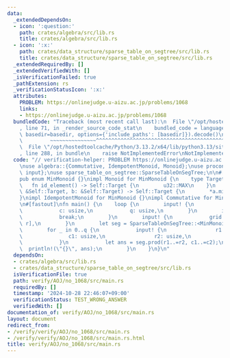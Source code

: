 ```yaml
---
data:
  _extendedDependsOn:
  - icon: ':question:'
    path: crates/algebra/src/lib.rs
    title: crates/algebra/src/lib.rs
  - icon: ':x:'
    path: crates/data_structure/sparse_table_on_segtree/src/lib.rs
    title: crates/data_structure/sparse_table_on_segtree/src/lib.rs
  _extendedRequiredBy: []
  _extendedVerifiedWith: []
  _isVerificationFailed: true
  _pathExtension: rs
  _verificationStatusIcon: ':x:'
  attributes:
    PROBLEM: https://onlinejudge.u-aizu.ac.jp/problems/1068
    links:
    - https://onlinejudge.u-aizu.ac.jp/problems/1068
  bundledCode: "Traceback (most recent call last):\n  File \"/opt/hostedtoolcache/Python/3.13.2/x64/lib/python3.13/site-packages/onlinejudge_verify/documentation/build.py\"\
    , line 71, in _render_source_code_stat\n    bundled_code = language.bundle(stat.path,\
    \ basedir=basedir, options={'include_paths': [basedir]}).decode()\n          \
    \         ~~~~~~~~~~~~~~~^^^^^^^^^^^^^^^^^^^^^^^^^^^^^^^^^^^^^^^^^^^^^^^^^^^^^^^^^^^^^^^^^^\n\
    \  File \"/opt/hostedtoolcache/Python/3.13.2/x64/lib/python3.13/site-packages/onlinejudge_verify/languages/rust.py\"\
    , line 288, in bundle\n    raise NotImplementedError\nNotImplementedError\n"
  code: "// verification-helper: PROBLEM https://onlinejudge.u-aizu.ac.jp/problems/1068\n\
    \nuse algebra::{Commutative, IdempotentMonoid, Monoid};\nuse proconio::{fastout,\
    \ input};\nuse sparse_table_on_segtree::SparseTableOnSegTree;\n\n#[derive(Clone)]\n\
    pub enum MinMonoid {}\nimpl Monoid for MinMonoid {\n    type Target = u32;\n \
    \   fn id_element() -> Self::Target {\n        u32::MAX\n    }\n    fn binary_operation(a:\
    \ &Self::Target, b: &Self::Target) -> Self::Target {\n        *a.min(b)\n    }\n\
    }\nimpl IdempotentMonoid for MinMonoid {}\nimpl Commutative for MinMonoid {}\n\
    \n#[fastout]\nfn main() {\n    loop {\n        input! {\n            r: usize,\n\
    \            c: usize,\n            q: usize,\n        }\n        if r == 0 {\n\
    \            break;\n        }\n        input! {\n            grid: [[u32; c];\
    \ r],\n        }\n        let seg = SparseTableOnSegTree::<MinMonoid>::new(grid);\n\
    \        for _ in 0..q {\n            input! {\n                r1: usize,\n \
    \               c1: usize,\n                r2: usize,\n                c2: usize,\n\
    \            }\n            let ans = seg.prod(r1..=r2, c1..=c2);\n          \
    \  println!(\"{}\", ans);\n        }\n    }\n}\n"
  dependsOn:
  - crates/algebra/src/lib.rs
  - crates/data_structure/sparse_table_on_segtree/src/lib.rs
  isVerificationFile: true
  path: verify/AOJ/no_1068/src/main.rs
  requiredBy: []
  timestamp: '2024-10-28 22:46:07+09:00'
  verificationStatus: TEST_WRONG_ANSWER
  verifiedWith: []
documentation_of: verify/AOJ/no_1068/src/main.rs
layout: document
redirect_from:
- /verify/verify/AOJ/no_1068/src/main.rs
- /verify/verify/AOJ/no_1068/src/main.rs.html
title: verify/AOJ/no_1068/src/main.rs
---
```

